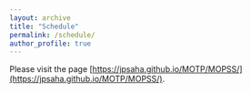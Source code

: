 ```yaml
---
layout: archive
title: "Schedule"
permalink: /schedule/
author_profile: true
---
```


Please visit the page 
[https://jpsaha.github.io/MOTP/MOPSS/](https://jpsaha.github.io/MOTP/MOPSS/).
